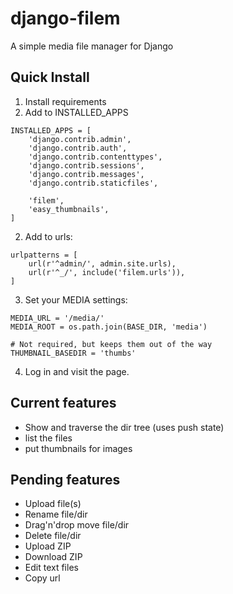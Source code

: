 # django-filem
A simple media file manager for Django

## Quick Install

1. Install requirements
2. Add to INSTALLED_APPS

  ```
  INSTALLED_APPS = [
      'django.contrib.admin',
      'django.contrib.auth',
      'django.contrib.contenttypes',
      'django.contrib.sessions',
      'django.contrib.messages',
      'django.contrib.staticfiles',
  
      'filem',
      'easy_thumbnails',
  ]
  ```

2. Add to urls:

  ```
  urlpatterns = [
      url(r'^admin/', admin.site.urls),
      url(r'^_/', include('filem.urls')),
  ]
  ```

3. Set your MEDIA settings:

  ```
  MEDIA_URL = '/media/'
  MEDIA_ROOT = os.path.join(BASE_DIR, 'media')
  
  # Not required, but keeps them out of the way
  THUMBNAIL_BASEDIR = 'thumbs'
  ```

4. Log in and visit the page.

## Current features

+ Show and traverse the dir tree (uses push state)
+ list the files
+ put thumbnails for images

## Pending features

+ Upload file(s)
+ Rename file/dir
+ Drag'n'drop move file/dir
+ Delete file/dir
+ Upload ZIP
+ Download ZIP
+ Edit text files
+ Copy url
